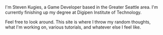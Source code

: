 

 I'm Steven Kugies, a Game Developer based in the Greater Seattle area.  I'm currently finishing up my degree at Digipen Institute of Technology.     
 
Feel free to look around. This site is where I throw my random thoughts, what I'm working on, various tutorials, and whatever else I feel like.
<br>   